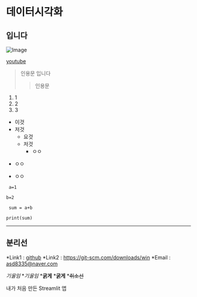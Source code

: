 # 데이터시각화
## 입니다
![Image](https://github.com/user-attachments/assets/258a2328-d6c8-4db9-a0fe-c3ac6174c71b)

[youtube](https://www.youtube.com/watch?v=AyW6iH_oA00)


> 인용문 입니다
> > 인용문
1. 1
2. 2
3. 3

* 이것
* 저것
  * 요것
  * 저것
    * ㅇㅇ
   
+ ㅇㅇ
- ㅇㅇ

``` a=1```

```
b=2
```
<code> sum = a+b </code>
<pre><code>print(sum)</code></pre>


***
분리선
---


*Link1 : [github](https://git-scm.com/downloads/win)
*Link2 : <https://git-scm.com/downloads/win>
*Email : <asd8335@naver.com>

*기울임*
*_기울임_
***굵게**
*__굵게__
*~~취소선~~

내가 처음 만든 Streamlit 앱
